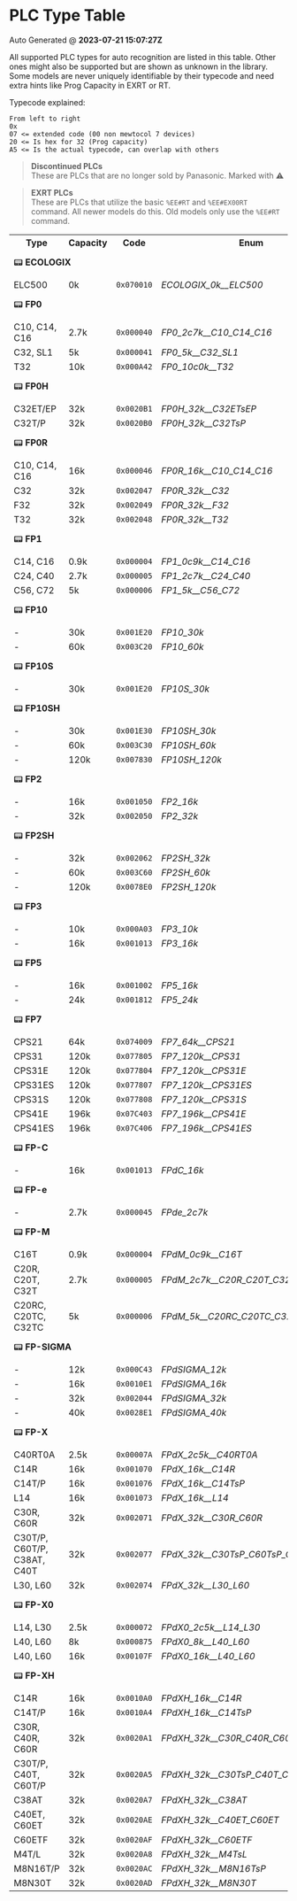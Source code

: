 # PLC Type Table
Auto Generated @ **2023-07-21 15:07:27Z**

All supported PLC types for auto recognition are listed in this table. Other ones might also be supported but are shown as unknown in the library. Some models are never uniquely identifiable by their typecode and need extra hints like Prog Capacity in EXRT or RT. 

Typecode explained:
```
From left to right
0x
07 <= extended code (00 non mewtocol 7 devices)
20 <= Is hex for 32 (Prog capacity)
A5 <= Is the actual typecode, can overlap with others
```
> <b>Discontinued PLCs</b><br>
> These are PLCs that are no longer sold by Panasonic. Marked with ⚠️

> <b>EXRT PLCs</b><br>
> These are PLCs that utilize the basic `%EE#RT` and `%EE#EX00RT` command. All newer models do this. Old models only use the `%EE#RT` command.

<table>
<tr>
<th>Type</th>
<th>Capacity</th>
<th>Code</th>
<th>Enum</th>
<th>DCNT</th>
<th>EXRT</th>
<th>Tested</th>
</tr>
<tr>
<td colspan="7" height=50>📟 <b>ECOLOGIX</b> </td>
</tr>
<tr>
<td> ELC500 </td>
<td> 0k </td>
<td><code>0x070010</code></td>
<td><i>ECOLOGIX_0k__ELC500</i></td>
<td align=center>⚠️</td>
<td align=center> ❌ </td>
<td align=center> ❌ </td>
</tr>
<tr>
<td colspan="7" height=50>📟 <b>FP0</b> </td>
</tr>
<tr>
<td> C10, C14, C16 </td>
<td> 2.7k </td>
<td><code>0x000040</code></td>
<td><i>FP0_2c7k__C10_C14_C16</i></td>
<td align=center>⚠️</td>
<td align=center> ❌ </td>
<td align=center> ❌ </td>
</tr>
<tr>
<td> C32, SL1 </td>
<td> 5k </td>
<td><code>0x000041</code></td>
<td><i>FP0_5k__C32_SL1</i></td>
<td align=center>⚠️</td>
<td align=center> ❌ </td>
<td align=center> ❌ </td>
</tr>
<tr>
<td> T32 </td>
<td> 10k </td>
<td><code>0x000A42</code></td>
<td><i>FP0_10c0k__T32</i></td>
<td align=center>⚠️</td>
<td align=center> ❌ </td>
<td align=center> ❌ </td>
</tr>
<tr>
<td colspan="7" height=50>📟 <b>FP0H</b> </td>
</tr>
<tr>
<td> C32ET/EP </td>
<td> 32k </td>
<td><code>0x0020B1</code></td>
<td colspan="2"><i>FP0H_32k__C32ETsEP</i></td>
<td align=center> ✅ </td>
<td align=center> ❌ </td>
</tr>
<tr>
<td> C32T/P </td>
<td> 32k </td>
<td><code>0x0020B0</code></td>
<td colspan="2"><i>FP0H_32k__C32TsP</i></td>
<td align=center> ✅ </td>
<td align=center> ❌ </td>
</tr>
<tr>
<td colspan="7" height=50>📟 <b>FP0R</b> </td>
</tr>
<tr>
<td> C10, C14, C16 </td>
<td> 16k </td>
<td><code>0x000046</code></td>
<td colspan="2"><i>FP0R_16k__C10_C14_C16</i></td>
<td align=center> ✅ </td>
<td align=center> ❌ </td>
</tr>
<tr>
<td> C32 </td>
<td> 32k </td>
<td><code>0x002047</code></td>
<td colspan="2"><i>FP0R_32k__C32</i></td>
<td align=center> ✅ </td>
<td align=center> ❌ </td>
</tr>
<tr>
<td> F32 </td>
<td> 32k </td>
<td><code>0x002049</code></td>
<td colspan="2"><i>FP0R_32k__F32</i></td>
<td align=center> ✅ </td>
<td align=center> ❌ </td>
</tr>
<tr>
<td> T32 </td>
<td> 32k </td>
<td><code>0x002048</code></td>
<td colspan="2"><i>FP0R_32k__T32</i></td>
<td align=center> ✅ </td>
<td align=center> ❌ </td>
</tr>
<tr>
<td colspan="7" height=50>📟 <b>FP1</b> </td>
</tr>
<tr>
<td> C14, C16 </td>
<td> 0.9k </td>
<td><code>0x000004</code></td>
<td><i>FP1_0c9k__C14_C16</i></td>
<td align=center>⚠️</td>
<td align=center> ❌ </td>
<td align=center> ❌ </td>
</tr>
<tr>
<td> C24, C40 </td>
<td> 2.7k </td>
<td><code>0x000005</code></td>
<td><i>FP1_2c7k__C24_C40</i></td>
<td align=center>⚠️</td>
<td align=center> ❌ </td>
<td align=center> ❌ </td>
</tr>
<tr>
<td> C56, C72 </td>
<td> 5k </td>
<td><code>0x000006</code></td>
<td><i>FP1_5k__C56_C72</i></td>
<td align=center>⚠️</td>
<td align=center> ❌ </td>
<td align=center> ❌ </td>
</tr>
<tr>
<td colspan="7" height=50>📟 <b>FP10</b> </td>
</tr>
<tr>
<td> - </td>
<td> 30k </td>
<td><code>0x001E20</code></td>
<td><i>FP10_30k</i></td>
<td align=center>⚠️</td>
<td align=center> ❌ </td>
<td align=center> ❌ </td>
</tr>
<tr>
<td> - </td>
<td> 60k </td>
<td><code>0x003C20</code></td>
<td><i>FP10_60k</i></td>
<td align=center>⚠️</td>
<td align=center> ❌ </td>
<td align=center> ❌ </td>
</tr>
<tr>
<td colspan="7" height=50>📟 <b>FP10S</b> </td>
</tr>
<tr>
<td> - </td>
<td> 30k </td>
<td><code>0x001E20</code></td>
<td><i>FP10S_30k</i></td>
<td align=center>⚠️</td>
<td align=center> ❌ </td>
<td align=center> ❌ </td>
</tr>
<tr>
<td colspan="7" height=50>📟 <b>FP10SH</b> </td>
</tr>
<tr>
<td> - </td>
<td> 30k </td>
<td><code>0x001E30</code></td>
<td><i>FP10SH_30k</i></td>
<td align=center>⚠️</td>
<td align=center> ❌ </td>
<td align=center> ❌ </td>
</tr>
<tr>
<td> - </td>
<td> 60k </td>
<td><code>0x003C30</code></td>
<td><i>FP10SH_60k</i></td>
<td align=center>⚠️</td>
<td align=center> ❌ </td>
<td align=center> ❌ </td>
</tr>
<tr>
<td> - </td>
<td> 120k </td>
<td><code>0x007830</code></td>
<td><i>FP10SH_120k</i></td>
<td align=center>⚠️</td>
<td align=center> ❌ </td>
<td align=center> ❌ </td>
</tr>
<tr>
<td colspan="7" height=50>📟 <b>FP2</b> </td>
</tr>
<tr>
<td> - </td>
<td> 16k </td>
<td><code>0x001050</code></td>
<td><i>FP2_16k</i></td>
<td align=center>⚠️</td>
<td align=center> ❌ </td>
<td align=center> ❌ </td>
</tr>
<tr>
<td> - </td>
<td> 32k </td>
<td><code>0x002050</code></td>
<td><i>FP2_32k</i></td>
<td align=center>⚠️</td>
<td align=center> ❌ </td>
<td align=center> ❌ </td>
</tr>
<tr>
<td colspan="7" height=50>📟 <b>FP2SH</b> </td>
</tr>
<tr>
<td> - </td>
<td> 32k </td>
<td><code>0x002062</code></td>
<td><i>FP2SH_32k</i></td>
<td align=center>⚠️</td>
<td align=center> ✅ </td>
<td align=center> ❌ </td>
</tr>
<tr>
<td> - </td>
<td> 60k </td>
<td><code>0x003C60</code></td>
<td><i>FP2SH_60k</i></td>
<td align=center>⚠️</td>
<td align=center> ✅ </td>
<td align=center> ❌ </td>
</tr>
<tr>
<td> - </td>
<td> 120k </td>
<td><code>0x0078E0</code></td>
<td><i>FP2SH_120k</i></td>
<td align=center>⚠️</td>
<td align=center> ✅ </td>
<td align=center> ❌ </td>
</tr>
<tr>
<td colspan="7" height=50>📟 <b>FP3</b> </td>
</tr>
<tr>
<td> - </td>
<td> 10k </td>
<td><code>0x000A03</code></td>
<td><i>FP3_10k</i></td>
<td align=center>⚠️</td>
<td align=center> ❌ </td>
<td align=center> ❌ </td>
</tr>
<tr>
<td> - </td>
<td> 16k </td>
<td><code>0x001013</code></td>
<td><i>FP3_16k</i></td>
<td align=center>⚠️</td>
<td align=center> ❌ </td>
<td align=center> ❌ </td>
</tr>
<tr>
<td colspan="7" height=50>📟 <b>FP5</b> </td>
</tr>
<tr>
<td> - </td>
<td> 16k </td>
<td><code>0x001002</code></td>
<td><i>FP5_16k</i></td>
<td align=center>⚠️</td>
<td align=center> ❌ </td>
<td align=center> ❌ </td>
</tr>
<tr>
<td> - </td>
<td> 24k </td>
<td><code>0x001812</code></td>
<td><i>FP5_24k</i></td>
<td align=center>⚠️</td>
<td align=center> ❌ </td>
<td align=center> ❌ </td>
</tr>
<tr>
<td colspan="7" height=50>📟 <b>FP7</b> </td>
</tr>
<tr>
<td> CPS21 </td>
<td> 64k </td>
<td><code>0x074009</code></td>
<td colspan="2"><i>FP7_64k__CPS21</i></td>
<td align=center> ❌ </td>
<td align=center> ❌ </td>
</tr>
<tr>
<td> CPS31 </td>
<td> 120k </td>
<td><code>0x077805</code></td>
<td colspan="2"><i>FP7_120k__CPS31</i></td>
<td align=center> ❌ </td>
<td align=center> ❌ </td>
</tr>
<tr>
<td> CPS31E </td>
<td> 120k </td>
<td><code>0x077804</code></td>
<td colspan="2"><i>FP7_120k__CPS31E</i></td>
<td align=center> ❌ </td>
<td align=center> ❌ </td>
</tr>
<tr>
<td> CPS31ES </td>
<td> 120k </td>
<td><code>0x077807</code></td>
<td colspan="2"><i>FP7_120k__CPS31ES</i></td>
<td align=center> ❌ </td>
<td align=center> ❌ </td>
</tr>
<tr>
<td> CPS31S </td>
<td> 120k </td>
<td><code>0x077808</code></td>
<td colspan="2"><i>FP7_120k__CPS31S</i></td>
<td align=center> ❌ </td>
<td align=center> ❌ </td>
</tr>
<tr>
<td> CPS41E </td>
<td> 196k </td>
<td><code>0x07C403</code></td>
<td colspan="2"><i>FP7_196k__CPS41E</i></td>
<td align=center> ❌ </td>
<td align=center> ❌ </td>
</tr>
<tr>
<td> CPS41ES </td>
<td> 196k </td>
<td><code>0x07C406</code></td>
<td colspan="2"><i>FP7_196k__CPS41ES</i></td>
<td align=center> ❌ </td>
<td align=center> ❌ </td>
</tr>
<tr>
<td colspan="7" height=50>📟 <b>FP-C</b> </td>
</tr>
<tr>
<td> - </td>
<td> 16k </td>
<td><code>0x001013</code></td>
<td><i>FPdC_16k</i></td>
<td align=center>⚠️</td>
<td align=center> ❌ </td>
<td align=center> ❌ </td>
</tr>
<tr>
<td colspan="7" height=50>📟 <b>FP-e</b> </td>
</tr>
<tr>
<td> - </td>
<td> 2.7k </td>
<td><code>0x000045</code></td>
<td><i>FPde_2c7k</i></td>
<td align=center>⚠️</td>
<td align=center> ✅ </td>
<td align=center> ❌ </td>
</tr>
<tr>
<td colspan="7" height=50>📟 <b>FP-M</b> </td>
</tr>
<tr>
<td> C16T </td>
<td> 0.9k </td>
<td><code>0x000004</code></td>
<td><i>FPdM_0c9k__C16T</i></td>
<td align=center>⚠️</td>
<td align=center> ❌ </td>
<td align=center> ❌ </td>
</tr>
<tr>
<td> C20R, C20T, C32T </td>
<td> 2.7k </td>
<td><code>0x000005</code></td>
<td><i>FPdM_2c7k__C20R_C20T_C32T</i></td>
<td align=center>⚠️</td>
<td align=center> ❌ </td>
<td align=center> ❌ </td>
</tr>
<tr>
<td> C20RC, C20TC, C32TC </td>
<td> 5k </td>
<td><code>0x000006</code></td>
<td><i>FPdM_5k__C20RC_C20TC_C32TC</i></td>
<td align=center>⚠️</td>
<td align=center> ❌ </td>
<td align=center> ❌ </td>
</tr>
<tr>
<td colspan="7" height=50>📟 <b>FP-SIGMA</b> </td>
</tr>
<tr>
<td> - </td>
<td> 12k </td>
<td><code>0x000C43</code></td>
<td><i>FPdSIGMA_12k</i></td>
<td align=center>⚠️</td>
<td align=center> ✅ </td>
<td align=center> ❌ </td>
</tr>
<tr>
<td> - </td>
<td> 16k </td>
<td><code>0x0010E1</code></td>
<td><i>FPdSIGMA_16k</i></td>
<td align=center>⚠️</td>
<td align=center> ✅ </td>
<td align=center> ❌ </td>
</tr>
<tr>
<td> - </td>
<td> 32k </td>
<td><code>0x002044</code></td>
<td><i>FPdSIGMA_32k</i></td>
<td align=center>⚠️</td>
<td align=center> ✅ </td>
<td align=center> ❌ </td>
</tr>
<tr>
<td> - </td>
<td> 40k </td>
<td><code>0x0028E1</code></td>
<td><i>FPdSIGMA_40k</i></td>
<td align=center>⚠️</td>
<td align=center> ✅ </td>
<td align=center> ❌ </td>
</tr>
<tr>
<td colspan="7" height=50>📟 <b>FP-X</b> </td>
</tr>
<tr>
<td> C40RT0A </td>
<td> 2.5k </td>
<td><code>0x00007A</code></td>
<td><i>FPdX_2c5k__C40RT0A</i></td>
<td align=center>⚠️</td>
<td align=center> ✅ </td>
<td align=center> ❌ </td>
</tr>
<tr>
<td> C14R </td>
<td> 16k </td>
<td><code>0x001070</code></td>
<td><i>FPdX_16k__C14R</i></td>
<td align=center>⚠️</td>
<td align=center> ✅ </td>
<td align=center> ✅ </td>
</tr>
<tr>
<td> C14T/P </td>
<td> 16k </td>
<td><code>0x001076</code></td>
<td><i>FPdX_16k__C14TsP</i></td>
<td align=center>⚠️</td>
<td align=center> ✅ </td>
<td align=center> ❌ </td>
</tr>
<tr>
<td> L14 </td>
<td> 16k </td>
<td><code>0x001073</code></td>
<td><i>FPdX_16k__L14</i></td>
<td align=center>⚠️</td>
<td align=center> ✅ </td>
<td align=center> ❌ </td>
</tr>
<tr>
<td> C30R, C60R </td>
<td> 32k </td>
<td><code>0x002071</code></td>
<td><i>FPdX_32k__C30R_C60R</i></td>
<td align=center>⚠️</td>
<td align=center> ✅ </td>
<td align=center> ❌ </td>
</tr>
<tr>
<td> C30T/P, C60T/P, C38AT, C40T </td>
<td> 32k </td>
<td><code>0x002077</code></td>
<td><i>FPdX_32k__C30TsP_C60TsP_C38AT_C40T</i></td>
<td align=center>⚠️</td>
<td align=center> ✅ </td>
<td align=center> ✅ </td>
</tr>
<tr>
<td> L30, L60 </td>
<td> 32k </td>
<td><code>0x002074</code></td>
<td><i>FPdX_32k__L30_L60</i></td>
<td align=center>⚠️</td>
<td align=center> ✅ </td>
<td align=center> ❌ </td>
</tr>
<tr>
<td colspan="7" height=50>📟 <b>FP-X0</b> </td>
</tr>
<tr>
<td> L14, L30 </td>
<td> 2.5k </td>
<td><code>0x000072</code></td>
<td><i>FPdX0_2c5k__L14_L30</i></td>
<td align=center>⚠️</td>
<td align=center> ✅ </td>
<td align=center> ❌ </td>
</tr>
<tr>
<td> L40, L60 </td>
<td> 8k </td>
<td><code>0x000875</code></td>
<td><i>FPdX0_8k__L40_L60</i></td>
<td align=center>⚠️</td>
<td align=center> ✅ </td>
<td align=center> ❌ </td>
</tr>
<tr>
<td> L40, L60 </td>
<td> 16k </td>
<td><code>0x00107F</code></td>
<td><i>FPdX0_16k__L40_L60</i></td>
<td align=center>⚠️</td>
<td align=center> ✅ </td>
<td align=center> ❌ </td>
</tr>
<tr>
<td colspan="7" height=50>📟 <b>FP-XH</b> </td>
</tr>
<tr>
<td> C14R </td>
<td> 16k </td>
<td><code>0x0010A0</code></td>
<td colspan="2"><i>FPdXH_16k__C14R</i></td>
<td align=center> ✅ </td>
<td align=center> ✅ </td>
</tr>
<tr>
<td> C14T/P </td>
<td> 16k </td>
<td><code>0x0010A4</code></td>
<td colspan="2"><i>FPdXH_16k__C14TsP</i></td>
<td align=center> ✅ </td>
<td align=center> ❌ </td>
</tr>
<tr>
<td> C30R, C40R, C60R </td>
<td> 32k </td>
<td><code>0x0020A1</code></td>
<td colspan="2"><i>FPdXH_32k__C30R_C40R_C60R</i></td>
<td align=center> ✅ </td>
<td align=center> ❌ </td>
</tr>
<tr>
<td> C30T/P, C40T, C60T/P </td>
<td> 32k </td>
<td><code>0x0020A5</code></td>
<td colspan="2"><i>FPdXH_32k__C30TsP_C40T_C60TsP</i></td>
<td align=center> ✅ </td>
<td align=center> ✅ </td>
</tr>
<tr>
<td> C38AT </td>
<td> 32k </td>
<td><code>0x0020A7</code></td>
<td colspan="2"><i>FPdXH_32k__C38AT</i></td>
<td align=center> ✅ </td>
<td align=center> ❌ </td>
</tr>
<tr>
<td> C40ET, C60ET </td>
<td> 32k </td>
<td><code>0x0020AE</code></td>
<td colspan="2"><i>FPdXH_32k__C40ET_C60ET</i></td>
<td align=center> ✅ </td>
<td align=center> ❌ </td>
</tr>
<tr>
<td> C60ETF </td>
<td> 32k </td>
<td><code>0x0020AF</code></td>
<td colspan="2"><i>FPdXH_32k__C60ETF</i></td>
<td align=center> ✅ </td>
<td align=center> ❌ </td>
</tr>
<tr>
<td> M4T/L </td>
<td> 32k </td>
<td><code>0x0020A8</code></td>
<td colspan="2"><i>FPdXH_32k__M4TsL</i></td>
<td align=center> ✅ </td>
<td align=center> ❌ </td>
</tr>
<tr>
<td> M8N16T/P </td>
<td> 32k </td>
<td><code>0x0020AC</code></td>
<td colspan="2"><i>FPdXH_32k__M8N16TsP</i></td>
<td align=center> ✅ </td>
<td align=center> ❌ </td>
</tr>
<tr>
<td> M8N30T </td>
<td> 32k </td>
<td><code>0x0020AD</code></td>
<td colspan="2"><i>FPdXH_32k__M8N30T</i></td>
<td align=center> ✅ </td>
<td align=center> ❌ </td>
</tr>
</table>


